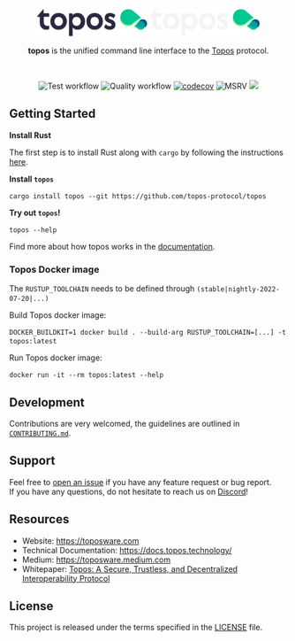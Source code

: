<div id="top"></div>
<!-- PROJECT LOGO -->
<br />
<div align="center">

  <img src="./.github/assets/topos_logo.png#gh-light-mode-only" alt="Logo" width="200">
  <img src="./.github/assets/topos_logo_dark.png#gh-dark-mode-only" alt="Logo" width="200">

<br />

<p align="center">
<b>topos</b> is the unified command line interface to the <a href="https://docs.topos.technology/">Topos</a> protocol.
</p>
</div>

<br />

<div align="center">

![Test workflow](https://github.com/topos-protocol/topos/actions/workflows/test.yml/badge.svg)
![Quality workflow](https://github.com/topos-protocol/topos/actions/workflows/quality.yml/badge.svg)
[![codecov](https://codecov.io/gh/topos-protocol/topos/branch/main/graph/badge.svg?token=FOH2B2GRL9)](https://codecov.io/gh/topos-protocol/topos)
![MSRV](https://img.shields.io/badge/MSRV-1.71.1-blue?labelColor=1C2C2E&logo=Rust)
[![](https://dcbadge.vercel.app/api/server/7HZ8F8ykBT?style=flat)](https://discord.gg/7HZ8F8ykBT)

</div>

## Getting Started

**Install Rust**

The first step is to install Rust along with `cargo` by following the instructions [here](https://doc.rust-lang.org/book/ch01-01-installation.html#installing-rustup-on-linux-or-macos).

**Install `topos`**

```
cargo install topos --git https://github.com/topos-protocol/topos
```

**Try out `topos`!**

```
topos --help
```

Find more about how topos works in the [documentation](https://docs.topos.technology/).

### Topos Docker image

The `RUSTUP_TOOLCHAIN` needs to be defined through `(stable|nightly-2022-07-20|...)`

Build Topos docker image:

```
DOCKER_BUILDKIT=1 docker build . --build-arg RUSTUP_TOOLCHAIN=[...] -t topos:latest
```
Run Topos docker image:

```
docker run -it --rm topos:latest --help
```


## Development

Contributions are very welcomed, the guidelines are outlined in [`CONTRIBUTING.md`](https://github.com/topos-protocol/.github/blob/main/CONTRIBUTING.md).<br />

## Support

Feel free to [open an issue](https://github.com/topos-protocol/topos/issues/new) if you have any feature request or bug report.<br />
If you have any questions, do not hesitate to reach us on [Discord](https://discord.gg/7HZ8F8ykBT)!

## Resources

- Website: <https://toposware.com>
- Technical Documentation: <https://docs.topos.technology/>
- Medium: <https://toposware.medium.com>
- Whitepaper: [Topos: A Secure, Trustless, and Decentralized
  Interoperability Protocol](https://arxiv.org/pdf/2206.03481.pdf)

## License

This project is released under the terms specified in the [LICENSE](LICENSE) file.
